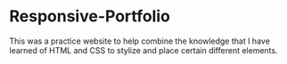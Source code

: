 # Responsive-Portfolio

This was a practice website to help combine the knowledge that I have learned of HTML and CSS to stylize and place certain different elements.
